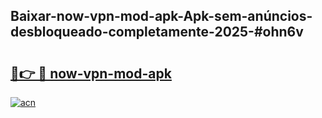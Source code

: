 ## Baixar-now-vpn-mod-apk-Apk-sem-anúncios-desbloqueado-completamente-2025-#ohn6v

# <h2><a href="https://ainizakaria.my?title=now-vpn-mod-apk&ref=20M">🔗👉 🔴 now-vpn-mod-apk</a></h2>

[![acn](https://github.com/user-attachments/assets/0f9c940e-d8b0-45ae-aac7-cd30a18b3e1c)](https://ainizakaria.my?title=now-vpn-mod-apk&ref=20M)

